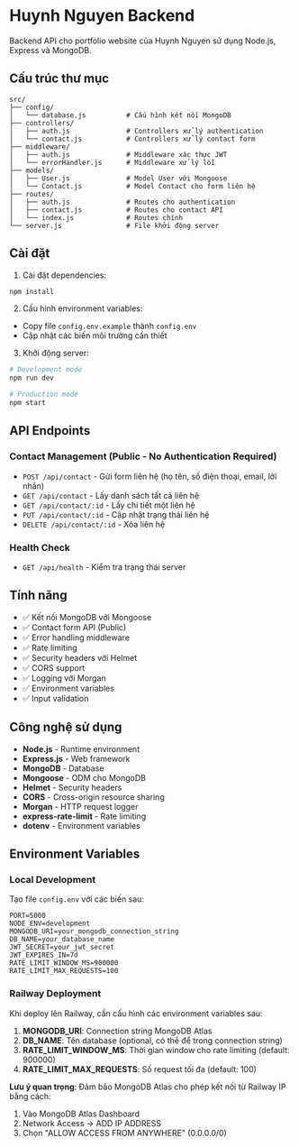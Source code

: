 # Huynh Nguyen Backend

Backend API cho portfolio website của Huynh Nguyen sử dụng Node.js, Express và MongoDB.

## Cấu trúc thư mục

```
src/
├── config/
│   └── database.js          # Cấu hình kết nối MongoDB
├── controllers/
│   ├── auth.js              # Controllers xử lý authentication
│   └── contact.js           # Controllers xử lý contact form
├── middleware/
│   ├── auth.js              # Middleware xác thực JWT
│   └── errorHandler.js      # Middleware xử lý lỗi
├── models/
│   ├── User.js              # Model User với Mongoose
│   └── Contact.js           # Model Contact cho form liên hệ
├── routes/
│   ├── auth.js              # Routes cho authentication
│   ├── contact.js           # Routes cho contact API
│   └── index.js             # Routes chính
└── server.js                # File khởi động server
```

## Cài đặt

1. Cài đặt dependencies:
```bash
npm install
```

2. Cấu hình environment variables:
- Copy file `config.env.example` thành `config.env`
- Cập nhật các biến môi trường cần thiết

3. Khởi động server:
```bash
# Development mode
npm run dev

# Production mode
npm start
```

## API Endpoints

### Contact Management (Public - No Authentication Required)
- `POST /api/contact` - Gửi form liên hệ (họ tên, số điện thoại, email, lời nhắn)
- `GET /api/contact` - Lấy danh sách tất cả liên hệ
- `GET /api/contact/:id` - Lấy chi tiết một liên hệ
- `PUT /api/contact/:id` - Cập nhật trạng thái liên hệ
- `DELETE /api/contact/:id` - Xóa liên hệ

### Health Check
- `GET /api/health` - Kiểm tra trạng thái server

## Tính năng

- ✅ Kết nối MongoDB với Mongoose
- ✅ Contact form API (Public)
- ✅ Error handling middleware
- ✅ Rate limiting
- ✅ Security headers với Helmet
- ✅ CORS support
- ✅ Logging với Morgan
- ✅ Environment variables
- ✅ Input validation

## Công nghệ sử dụng

- **Node.js** - Runtime environment
- **Express.js** - Web framework
- **MongoDB** - Database
- **Mongoose** - ODM cho MongoDB
- **Helmet** - Security headers
- **CORS** - Cross-origin resource sharing
- **Morgan** - HTTP request logger
- **express-rate-limit** - Rate limiting
- **dotenv** - Environment variables

## Environment Variables

### Local Development
Tạo file `config.env` với các biến sau:

```
PORT=5000
NODE_ENV=development
MONGODB_URI=your_mongodb_connection_string
DB_NAME=your_database_name
JWT_SECRET=your_jwt_secret
JWT_EXPIRES_IN=7d
RATE_LIMIT_WINDOW_MS=900000
RATE_LIMIT_MAX_REQUESTS=100
```

### Railway Deployment
Khi deploy lên Railway, cần cấu hình các environment variables sau:

1. **MONGODB_URI**: Connection string MongoDB Atlas
2. **DB_NAME**: Tên database (optional, có thể để trong connection string)
3. **RATE_LIMIT_WINDOW_MS**: Thời gian window cho rate limiting (default: 900000)
4. **RATE_LIMIT_MAX_REQUESTS**: Số request tối đa (default: 100)

**Lưu ý quan trọng**: Đảm bảo MongoDB Atlas cho phép kết nối từ Railway IP bằng cách:
1. Vào MongoDB Atlas Dashboard
2. Network Access → ADD IP ADDRESS
3. Chọn "ALLOW ACCESS FROM ANYWHERE" (0.0.0.0/0)